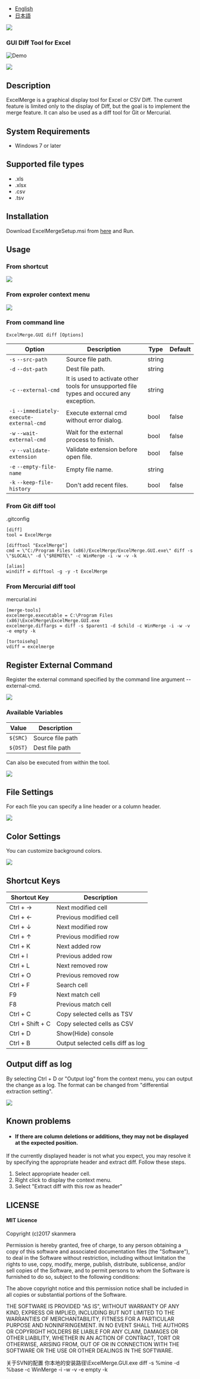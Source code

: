 - [English](https://github.com/skanmera/ExcelMerge/blob/master/README.md)
- [日本語](https://github.com/skanmera/ExcelMerge/blob/master/README.jp.md)


![](https://github.com/skanmera/ExcelMerge/blob/media/media/logo.png)

### GUI Diff Tool for Excel

![Demo](https://github.com/skanmera/ExcelMerge/blob/media/media/demo.gif)

![](https://github.com/skanmera/ExcelMerge/blob/media/media/cell_diff.png)

## Description

ExcelMerge is a graphical display tool for Excel or CSV Diff.
The current feature is limited only to the display of Diff, but the goal is to implement the merge feature.
It can also be used as a diff tool for Git or Mercurial.

## System Requirements

- Windows 7 or later

## Supported file types

- .xls
- .xlsx
- .csv
- .tsv

## Installation

Download ExcelMergeSetup.msi from [here](https://github.com/skanmera/ExcelMerge/releases/) and Run.

## Usage

### From shortcut

![](https://github.com/skanmera/ExcelMerge/blob/media/media/shortcut.png)

### From exproler context menu

![](https://github.com/skanmera/ExcelMerge/blob/media/media/context.png)

### From command line

```
ExcelMerge.GUI diff [Options]
```

|Option|Description|Type|Default|
|------|-----------|----|-------|
|```-s``` ```--src-path```|Source file path.|string|
|```-d``` ```--dst-path``` |Dest file path.| string
|```-c``` ```--external-cmd```|It is used to activate other tools for unsupported file types and occured any exception.| string
|```-i``` ```--immediately-execute-external-cmd```|Execute external cmd without error dialog.| bool | false
|```-w``` ```--wait-external-cmd```|Wait for the external process to finish.|bool|false
|```-v``` ```--validate-extension```|Validate extension before open file.|bool|false
|```-e``` ```--empty-file-name```|Empty file name.|string
|```-k``` ```--keep-file-history```|Don't add recent files.|bool|false

### From Git diff tool

.gitconfig
```
[diff]
tool = ExcelMerge

[difftool "ExcelMerge"]
cmd = \"C:/Program Files (x86)/ExcelMerge/ExcelMerge.GUI.exe\" diff -s \"$LOCAL\" -d \"$REMOTE\" -c WinMerge -i -w -v -k 

[alias]
windiff = difftool -g -y -t ExcelMerge
```

### From Mercurial diff tool

mercurial.ini
```
[merge-tools]
excelmerge.executable = C:\Program Files (x86)\ExcelMerge\ExcelMerge.GUI.exe
excelmerge.diffargs = diff -s $parent1 -d $child -c WinMerge -i -w -v -e empty -k

[tortoisehg]
vdiff = excelmerge
```

## Register External Command
Register the external command specified by the command line argument --external-cmd.

![](https://github.com/skanmera/ExcelMerge/blob/media/media/ext_cmd_win.png)

### Available Variables
|Value|Description|
|------|----------|
|```${SRC}```|Source file path|
|```${DST}```|Dest file path|  
  
  
Can also be executed from within the tool.

![](https://github.com/skanmera/ExcelMerge/blob/media/media/ext_cmd.png)

## File Settings

For each file you can specify a line header or a column header.

![](https://github.com/skanmera/ExcelMerge/blob/media/media/file_settings.png)

## Color Settings

You can customize background colors.

![](https://github.com/skanmera/ExcelMerge/blob/media/media/settings.png)


## Shortcut Keys

|Shortcut Key|Description|
|---|-----------|
|Ctrl + →|Next modified cell|
|Ctrl + ←|Previous modified cell|
|Ctrl + ↓|Next modified row|
|Ctrl + ↑|Previous modified row|
|Ctrl + K|Next added row|
|Ctrl + I|Previous added row|
|Ctrl + L|Next removed row|
|Ctrl + O|Previous removed row|
|Ctrl + F|Search cell|
|F9|Next match cell|
|F8|Previous match cell|
|Ctrl + C|Copy selected cells as TSV|
|Ctrl + Shift + C|Copy selected cells as CSV|
|Ctrl + D|Show(Hide) console|
|Ctrl + B|Output selected cells diff as log|


## Output diff as log

By selecting Ctrl + D or "Output log" from the context menu, you can output the change as a log.
The format can be changed from "differential extraction setting".

![](https://github.com/skanmera/ExcelMerge/blob/media/media/log.png)


## Known problems

- <h4>If there are column deletions or additions, they may not be displayed at the expected position.</h4>
If the currently displayed header is not what you expect, you may resolve it by specifying the appropriate header and extract diff.
Follow these steps.
1. Select appropriate header cell.
2. Right click to display the context menu.
3. Select "Extract diff with this row as header"


## LICENSE

#### MIT Licence

Copyright (c)2017 skanmera

Permission is hereby granted, free of charge, to any person obtaining a copy of this software and associated documentation files (the "Software"), to deal in the Software without restriction, including without limitation the rights to use, copy, modify, merge, publish, distribute, sublicense, and/or sell copies of the Software, and to permit persons to whom the Software is furnished to do so, subject to the following conditions:

The above copyright notice and this permission notice shall be included in all copies or substantial portions of the Software.

THE SOFTWARE IS PROVIDED "AS IS", WITHOUT WARRANTY OF ANY KIND, EXPRESS OR IMPLIED, INCLUDING BUT NOT LIMITED TO THE WARRANTIES OF MERCHANTABILITY, FITNESS FOR A PARTICULAR PURPOSE AND NONINFRINGEMENT. IN NO EVENT SHALL THE AUTHORS OR COPYRIGHT HOLDERS BE LIABLE FOR ANY CLAIM, DAMAGES OR OTHER LIABILITY, WHETHER IN AN ACTION OF CONTRACT, TORT OR OTHERWISE, ARISING FROM, OUT OF OR IN CONNECTION WITH THE SOFTWARE OR THE USE OR OTHER DEALINGS IN THE SOFTWARE.



关于SVN的配置
你本地的安装路径\ExcelMerge.GUI.exe diff -s %mine -d %base -c WinMerge -i -w -v -e empty -k
